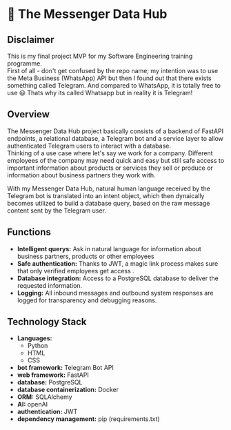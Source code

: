 
# 📳 The Messenger Data Hub 

## Disclaimer
This is my final project MVP for my Software Engineering training programme.   
First of all - don't get confused by the repo name; my intention was to use the Meta Business (WhatsApp) API but then I found out that there exists something called Telegram. And compared to WhatsApp, it is totally free to use 😃 Thats why its called Whatsapp but in reality it is Telegram! 

## Overview
The Messenger Data Hub project basically consists of a backend of FastAPI endpoints, a relational database, a Telegram bot and a service layer to allow authenticated Telegram users to interact with a database.  
Thinking of a use case where let's say we work for a company. Different employees of the company may need quick and easy but still safe access to important information about products or services they sell or produce or information about business partners they work with.   

With my Messenger Data Hub, natural human language received by the Telegram bot is translated into an intent object, which then dynaically becomes utilized to build a database query, based on the raw message content sent by the Telegram user.   
  
## Functions

* __Intelligent querys:__ Ask in natural language for information about business partners, products or other employees
* __Safe authentication:__ Thanks to JWT, a magic link process makes sure that only verified employees get access . 
* __Database integration:__ Access to a PostgreSQL database to deliver the requested information.
* __Logging:__ All inbound messages and outbound system responses are logged for transparency and debugging reasons.

## Technology Stack

* __Languages:__
  * Python
  * HTML
  * CSS
* __bot framework:__ Telegram Bot API
* __web framework:__ FastAPI
* __database:__ PostgreSQL
* __database containerization:__ Docker
* __ORM:__ SQLAlchemy
* __AI:__ openAI
* __authentication:__ JWT 
* __dependency management:__ pip (requirements.txt)



